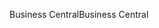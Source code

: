 <span data-ttu-id="13138-101">Business Central</span><span class="sxs-lookup"><span data-stu-id="13138-101">Business Central</span></span>
